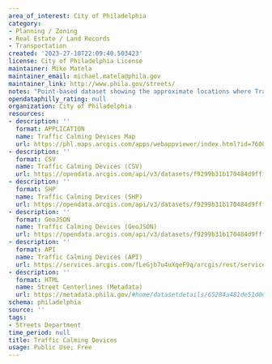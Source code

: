 ```yaml
---
area_of_interest: City of Philadelphia
category:
- Planning / Zoning
- Real Estate / Land Records
- Transportation
created: '2023-27-10T22:09:40.503423'
license: City of Philadelphia License
maintainer: Mike Matela
maintainer_email: michael.matela@phila.gov
maintainer_link: http://www.phila.gov/streets/
notes: "Point-based dataset showing the approximate locations where Traffic Calming Devices exist in the street to reduce speeding of motor vehicles. Traffic Calming Devices examples are speed cushions, speed humps, and speed tables. These devices could be made of asphalt or rubber materials."
opendataphilly_rating: null
organization: City of Philadelphia
resources:
- description: ''
  format: APPLICATION
  name: Traffic Calming Devices Map
  url: https://phl.maps.arcgis.com/apps/webappviewer/index.html?id=76001d31f9dd408284d095216093c961
- description: ''
  format: CSV
  name: Traffic Calming Devices (CSV)
  url: https://opendata.arcgis.com/api/v3/datasets/f9299b31b170484d9fff30b81014933f_0/downloads/data?format=csv&spatialRefId=4326&where=1%3D1
- description: ''
  format: SHP
  name: Traffic Calming Devices (SHP)
  url: https://opendata.arcgis.com/api/v3/datasets/f9299b31b170484d9fff30b81014933f_0/downloads/data?format=shp&spatialRefId=4326&where=1%3D1
- description: ''
  format: GeoJSON
  name: Traffic Calming Devices (GeoJSON)
  url: https://opendata.arcgis.com/api/v3/datasets/f9299b31b170484d9fff30b81014933f_0/downloads/data?format=geojson&spatialRefId=4326&where=1%3D1
- description: ''
  format: API
  name: Traffic Calming Devices (API)
  url: https://services.arcgis.com/fLeGjb7u4uXqeF9q/arcgis/rest/services/traffic_calming_devices/FeatureServer/0/query?outFields=*&where=1%3D1
- description: ''
  format: HTML
  name: Street Centerlines (Metadata)
  url: https://metadata.phila.gov/#home/datasetdetails/65284a481de51d0028f8720e/representationdetails/65284a481de51d0028f87238/
schema: philadelphia
source: ''
tags:
- Streets Department
time_period: null
title: Traffic Calming Devices
usage: Public Use; Free
---
```

